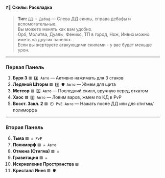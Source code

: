 ❓📖 **Скилы: Раскладка**  

> **Тип:** `ДД + Дебаф` — Слева ДД скилы, справа дебафы и вспомогательные.  
> Вы можете менять как вам удобно.  
> Орб, Молитва, Дуалы, Феникс, ТП в город, Нож, Инвиз можно иметь на других панелях.  
> Если вы жертвуете атакующими скилами - у вас будет меньше урон.

---

### **Первая Панель**
1. **Буря 3** `🟥 4️⃣ Авто` — Активно нажимать для 3 стаков  
2. **Ледяной Шторм** `🟪 4️⃣ 🛡️ Авто` — Жмем для щита  
3. **Метеор** `🟪 6️⃣ Авто` — Последний скилл, вручную перед откатом  
4. **Хаос** `🟪 6️⃣ Авто` — Ловим варов, жмем по КД в PvP  
5. **Восст. Закл. 2** `🟪 ⏲️ PvE Авто` — Нажать после ДД или для стигмы/полиморфа  

---

### **Вторая Панель**
6. **Тьма** `🟦 ☠️ PvP`  
7. **Полиморф** `🟪 ☠️ Авто`  
8. **Отмена (Стигма)** `🟪 ☠️`  
9. **Гравитация** `🟪 ☠️`  
10. **Искривление Пространства** `🟪`  
11. **Кристалл Инея** `🟥 🛡️`  
